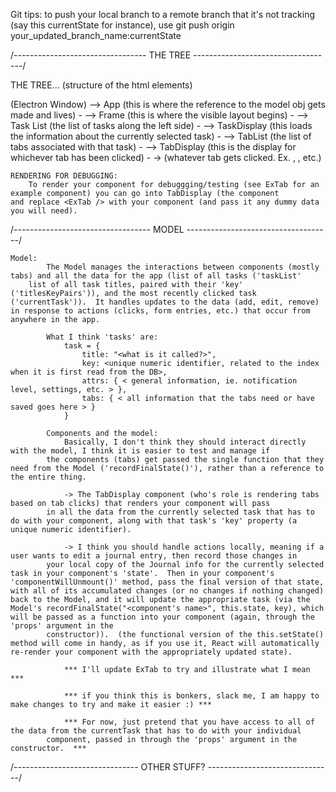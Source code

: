 Git tips: to push your local branch to a remote branch that it's not tracking (say this currentState for instance), use 
git push origin your_updated_branch_name:currentState

/--------------------------------- THE TREE -----------------------------------/

THE TREE... (structure of the html elements)

(Electron Window)
    --> App (this is where the reference to the model obj gets made and lives)
          -
          --> Frame (this is where the visible layout begins)
                -
                --> Task List (the list of tasks along the left side)
                - 
                --> TaskDisplay (this loads the information about the currently selected task)
                        -
                        --> TabList (the list of tabs associated with that task)
                        -
                        --> TabDisplay (this is the display for whichever tab has been clicked)
                                -
                                -> (whatever tab gets clicked.  Ex. <Calendar />, <Journal />, etc.)


    RENDERING FOR DEBUGGING:
        To render your component for debuggging/testing (see ExTab for an example component) you can go into TabDisplay (the component
    and replace <ExTab /> with your component (and pass it any dummy data you will need). 

/---------------------------------- MODEL ------------------------------------/

    Model: 
            The Model manages the interactions between components (mostly tabs) and all the data for the app (list of all tasks ('taskList'
        list of all task titles, paired with their 'key' ('titlesKeyPairs')), and the most recently clicked task ('currentTask')).  It handles updates to the data (add, edit, remove) in response to actions (clicks, form entries, etc.) that occur from anywhere in the app.

            What I think 'tasks' are: 
                task = {
                    title: "<what is it called?>",
                    key: <unique numeric identifier, related to the index when it is first read from the DB>,
                    attrs: { < general information, ie. notification level, settings, etc. > },
                    tabs: { < all information that the tabs need or have saved goes here > }
                }

            Components and the model:
                Basically, I don't think they should interact directly with the model, I think it is easier to test and manage if
            the components (tabs) get passed the single function that they need from the Model ('recordFinalState()'), rather than a reference to the entire thing.

                -> The TabDisplay component (who's role is rendering tabs based on tab clicks) that renders your component will pass
            in all the data from the currently selected task that has to do with your component, along with that task's 'key' property (a unique numeric identifier).  

                -> I think you should handle actions locally, meaning if a user wants to edit a journal entry, then record those changes in
            your local copy of the Journal info for the currently selected task in your component's 'state'.  Then in your component's 'componentWillUnmount()' method, pass the final version of that state, with all of its accumulated changes (or no changes if nothing changed) back to the Model, and it will update the appropriate task (via the Model's recordFinalState("<component's name>", this.state, key), which will be passed as a function into your component (again, through the 'props' argument in the 
            constructor)).  (the functional version of the this.setState() method will come in handy, as if you use it, React will automatically re-render your component with the appropriately updated state).

                *** I'll update ExTab to try and illustrate what I mean ***

                *** if you think this is bonkers, slack me, I am happy to make changes to try and make it easier :) ***
                        
                *** For now, just pretend that you have access to all of the data from the currentTask that has to do with your individual
            component, passed in through the 'props' argument in the constructor.  ***

/------------------------------- OTHER STUFF? -------------------------------/

